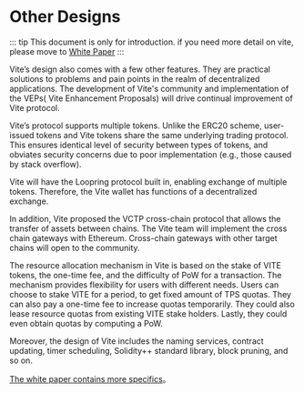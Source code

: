 # Other Designs

::: tip
This document is only for introduction. if you need more detail on vite, please move to [White Paper](https://www.vite.org/whitepaper/vite_en.pdf)
:::

Vite’s design also comes with a few other features.  They are practical solutions to problems and pain points in the realm of decentralized applications. The development of Vite's community and implementation of the VEPs( Vite Enhancement Proposals) will drive continual improvement of Vite protocol.

Vite’s protocol supports multiple tokens. Unlike the ERC20 scheme, user-issued tokens and Vite tokens share the same underlying trading protocol.  This ensures identical level of security between types of tokens, and obviates security concerns due to poor implementation (e.g., those caused by stack overflow). 

Vite will have the Loopring protocol built in, enabling exchange of multiple tokens. Therefore, the Vite wallet has functions of a decentralized exchange.

In addition, Vite proposed the VCTP cross-chain protocol that allows the transfer of assets between chains. The Vite team will implement the cross chain gateways with Ethereum.  Cross-chain gateways with other target chains will open to the community.

The resource allocation mechanism in Vite is based on the stake of VITE tokens, the one-time fee, and the difficulty of PoW for a transaction.  The mechanism provides flexibility for users with different needs. Users can choose to stake  VITE for a period, to get fixed amount of TPS quotas. They can also pay a one-time fee to increase quotas temporarily.  They could also lease resource quotas from existing VITE stake holders.  Lastly, they could even obtain quotas by computing  a PoW.

Moreover, the design of Vite includes the naming services, contract updating, timer scheduling, Solidity++ standard library, block pruning, and so on.


[The white paper contains more specifics](https://www.vite.org/whitepaper/vite_en.pdf)。
